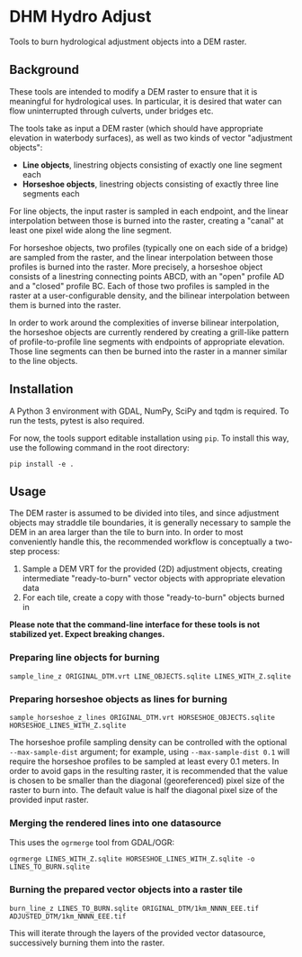 # DHM Hydro Adjust

Tools to burn hydrological adjustment objects into a DEM raster.

## Background

These tools are intended to modify a DEM raster to ensure that it is
meaningful for hydrological uses. In particular, it is desired that water can
flow uninterrupted through culverts, under bridges etc.

The tools take as input a DEM raster (which should have appropriate elevation
in waterbody surfaces), as well as two kinds of vector "adjustment objects":

- **Line objects**, linestring objects consisting of exactly one line segment
each
- **Horseshoe objects**, linestring objects consisting of exactly three line
segments each

For line objects, the input raster is sampled in each endpoint, and the linear
interpolation between those is burned into the raster, creating a "canal" at
least one pixel wide along the line segment.

For horseshoe objects, two profiles (typically one on each side of a bridge)
are sampled from the raster, and the linear interpolation between those
profiles is burned into the raster. More precisely, a horseshoe object
consists of a linestring connecting points ABCD, with an "open" profile AD and
a "closed" profile BC. Each of those two profiles is sampled in the raster at
a user-configurable density, and the bilinear interpolation between them is
burned into the raster.

In order to work around the complexities of inverse bilinear interpolation,
the horseshoe objects are currently rendered by creating a grill-like pattern
of profile-to-profile line segments with endpoints of appropriate elevation.
Those line segments can then be burned into the raster in a manner similar to
the line objects.

## Installation

A Python 3 environment with GDAL, NumPy, SciPy and tqdm is required. To run
the tests, pytest is also required.

For now, the tools support editable installation using `pip`. To install this
way, use the following command in the root directory:

```
pip install -e .
```

## Usage

The DEM raster is assumed to be divided into tiles, and since adjustment
objects may straddle tile boundaries, it is generally necessary to sample the
DEM in an area larger than the tile to burn into. In order to most
conveniently handle this, the recommended workflow is conceptually a two-step
process:

1. Sample a DEM VRT for the provided (2D) adjustment objects, creating
intermediate "ready-to-burn" vector objects with appropriate elevation data
2. For each tile, create a copy with those "ready-to-burn" objects burned in

**Please note that the command-line interface for these tools is not
stabilized yet. Expect breaking changes.**

### Preparing line objects for burning

```
sample_line_z ORIGINAL_DTM.vrt LINE_OBJECTS.sqlite LINES_WITH_Z.sqlite
```

### Preparing horseshoe objects as lines for burning

```
sample_horseshoe_z_lines ORIGINAL_DTM.vrt HORSESHOE_OBJECTS.sqlite HORSESHOE_LINES_WITH_Z.sqlite
```

The horseshoe profile sampling density can be controlled with the optional
`--max-sample-dist` argument; for example, using `--max-sample-dist 0.1` will
require the horseshoe profiles to be sampled at least every 0.1 meters. In
order to avoid gaps in the resulting raster, it is recommended that the value
is chosen to be smaller than the diagonal (georeferenced) pixel size of the
raster to burn into. The default value is half the diagonal pixel size of the
provided input raster.

### Merging the rendered lines into one datasource

This uses the `ogrmerge` tool from GDAL/OGR:

```
ogrmerge LINES_WITH_Z.sqlite HORSESHOE_LINES_WITH_Z.sqlite -o LINES_TO_BURN.sqlite
```

### Burning the prepared vector objects into a raster tile

```
burn_line_z LINES_TO_BURN.sqlite ORIGINAL_DTM/1km_NNNN_EEE.tif ADJUSTED_DTM/1km_NNNN_EEE.tif
```

This will iterate through the layers of the provided vector datasource, successively burning them into the raster.
